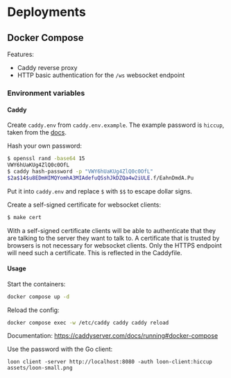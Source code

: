 # Deployments

## Docker Compose

Features:
- Caddy reverse proxy
- HTTP basic authentication for the `/ws` websocket endpoint

### Environment variables

#### Caddy

Create `caddy.env` from `caddy.env.example`.
The example password is `hiccup`, taken from the
[docs](https://caddyserver.com/docs/caddyfile/directives/basic_auth).

Hash your own password:

```sh
$ openssl rand -base64 15
VWY6hUaKUg4ZlQ0c0OfL
$ caddy hash-password -p "VWY6hUaKUg4ZlQ0c0OfL"
$2a$14$u8EDmHIMQYomhA3MIAdefuQSshJkDZQa4w2iULE.f/EahnDmdA.Pu
```

Put it into `caddy.env` and replace `$` with `$$` to escape dollar signs.

Create a self-signed certificate for websocket clients:

```sh
$ make cert
```

With a self-signed certificate clients will be able to authenticate
that they are talking to the server they want to talk to.
A certificate that is trusted by browsers
is not necessary for websocket clients.
Only the HTTPS endpoint will need such a certificate.
This is reflected in the Caddyfile.

#### Usage

Start the containers:

```sh
docker compose up -d
```

Reload the config:

```sh
docker compose exec -w /etc/caddy caddy caddy reload
```

Documentation: https://caddyserver.com/docs/running#docker-compose

Use the password with the Go client:

```
loon client -server http://localhost:8080 -auth loon-client:hiccup assets/loon-small.png
```
